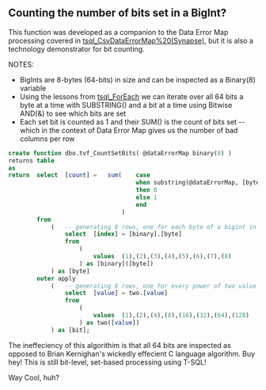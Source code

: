 ## Counting the number of bits set in a BigInt?

This function was developed as a companion to the Data Error Map processing covered in [tsql_CsvDataErrorMap%20(Synapse)](tsql_CsvDataErrorMap%20(Synapse).md), but it is also a technology demonstrator for bit counting.

NOTES:
* BigInts are 8-bytes (64-bits) in size and can be inspected as a Binary(8) variable
* Using the lessons from [tsql_ForEach](tsql_ForEach.md) we can iterate over all 64 bits a byte at a time with SUBSTRING() and a bit at a time using Bitwise AND(&) to see which bits are set
* Each set bit is counted as 1 and their SUM() is the count of bits set -- which in the context of Data Error Map gives us the number of bad columns per row

```sql
create function dbo.tvf_CountSetBits( @dataErrorMap binary(8) )
returns table
as
return  select  [count] =   sum(    case
                                    when substring(@dataErrorMap, [byte].[index], 1) & [bit].[value] = 0
                                    then 0
                                    else 1
                                    end
                                )
        from 
            (   -- generating 8 rows, one for each byte of a bigint in binary(8) form
                select  [index] = [binary].[byte]
                from    
                    (
                        values  (1),(2),(3),(4),(5),(6),(7),(8)
                    ) as [binary]([byte])
            ) as [byte]
        outer apply
            (   -- generating 8 rows, one for every power of two value in a byte
                select  [value] = two.[value]
                from    
                    (
                        values  (1),(2),(4),(8),(16),(32),(64),(128)
                    ) as two([value])
            ) as [bit];
```

The ineffeciency of this algorithim is that all 64 bits are inspected as opposed to Brian Kernighan's wickedly effecient C language algorithm. Buy hey! This is still bit-level, set-based processing using T-SQL!

Way Cool, huh?
